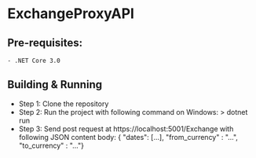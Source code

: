 # ExchangeProxyAPI

## Pre-requisites:
	- .NET Core 3.0 

## Building & Running

* Step 1: Clone the repository
* Step 2: Run the project with following command on Windows:
		> dotnet run
* Step 3: Send post request at https://localhost:5001/Exchange with following JSON content body:
		{ "dates": [...], "from_currency" : "...", "to_currency" : "..."}
